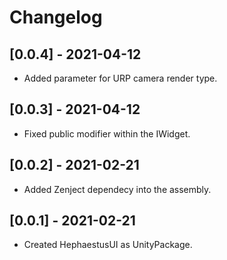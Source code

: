 # Changelog

## [0.0.4] - 2021-04-12
- Added parameter for URP camera render type.

## [0.0.3] - 2021-04-12
- Fixed public modifier within the IWidget.

## [0.0.2] - 2021-02-21
- Added Zenject dependecy into the assembly.

## [0.0.1] - 2021-02-21
- Created HephaestusUI as UnityPackage.
